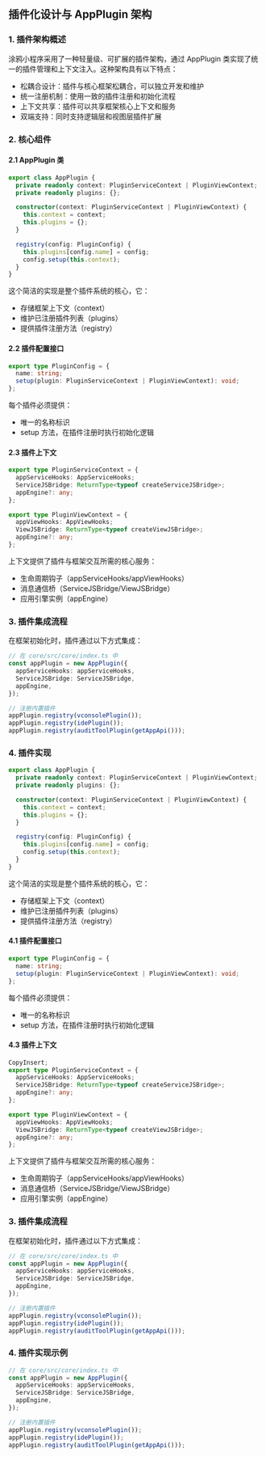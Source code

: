 ## 插件化设计与 AppPlugin 架构

### 1. 插件架构概述

涂鸦小程序采用了一种轻量级、可扩展的插件架构，通过 AppPlugin 类实现了统一的插件管理和上下文注入。这种架构具有以下特点：

- 松耦合设计：插件与核心框架松耦合，可以独立开发和维护
- 统一注册机制：使用一致的插件注册和初始化流程
- 上下文共享：插件可以共享框架核心上下文和服务
- 双端支持：同时支持逻辑层和视图层插件扩展

### 2. 核心组件

#### 2.1 AppPlugin 类

```typescript
export class AppPlugin {
  private readonly context: PluginServiceContext | PluginViewContext;
  private readonly plugins: {};

  constructor(context: PluginServiceContext | PluginViewContext) {
    this.context = context;
    this.plugins = {};
  }

  registry(config: PluginConfig) {
    this.plugins[config.name] = config;
    config.setup(this.context);
  }
}
```

这个简洁的实现是整个插件系统的核心，它：

- 存储框架上下文（context）
- 维护已注册插件列表（plugins）
- 提供插件注册方法（registry）

#### 2.2 插件配置接口

```typescript
export type PluginConfig = {
  name: string;
  setup(plugin: PluginServiceContext | PluginViewContext): void;
};
```

每个插件必须提供：

- 唯一的名称标识
- setup 方法，在插件注册时执行初始化逻辑

#### 2.3 插件上下文

```typescript
export type PluginServiceContext = {
  appServiceHooks: AppServiceHooks;
  ServiceJSBridge: ReturnType<typeof createServiceJSBridge>;
  appEngine?: any;
};

export type PluginViewContext = {
  appViewHooks: AppViewHooks;
  ViewJSBridge: ReturnType<typeof createViewJSBridge>;
  appEngine?: any;
};
```

上下文提供了插件与框架交互所需的核心服务：

- 生命周期钩子（appServiceHooks/appViewHooks）
- 消息通信桥（ServiceJSBridge/ViewJSBridge）
- 应用引擎实例（appEngine）

### 3. 插件集成流程

在框架初始化时，插件通过以下方式集成：

```typescript
// 在 core/src/core/index.ts 中
const appPlugin = new AppPlugin({
  appServiceHooks: appServiceHooks,
  ServiceJSBridge: ServiceJSBridge,
  appEngine,
});

// 注册内置插件
appPlugin.registry(vconsolePlugin());
appPlugin.registry(idePlugin());
appPlugin.registry(auditToolPlugin(getAppApi()));
```

### 4. 插件实现

```typescript
export class AppPlugin {
  private readonly context: PluginServiceContext | PluginViewContext;
  private readonly plugins: {};

  constructor(context: PluginServiceContext | PluginViewContext) {
    this.context = context;
    this.plugins = {};
  }

  registry(config: PluginConfig) {
    this.plugins[config.name] = config;
    config.setup(this.context);
  }
}
```

这个简洁的实现是整个插件系统的核心，它：

- 存储框架上下文（context）
- 维护已注册插件列表（plugins）
- 提供插件注册方法（registry）

#### 4.1 插件配置接口

```typescript
export type PluginConfig = {
  name: string;
  setup(plugin: PluginServiceContext | PluginViewContext): void;
};
```

每个插件必须提供：

- 唯一的名称标识
- setup 方法，在插件注册时执行初始化逻辑

#### 4.3 插件上下文

```typescript
CopyInsert;
export type PluginServiceContext = {
  appServiceHooks: AppServiceHooks;
  ServiceJSBridge: ReturnType<typeof createServiceJSBridge>;
  appEngine?: any;
};

export type PluginViewContext = {
  appViewHooks: AppViewHooks;
  ViewJSBridge: ReturnType<typeof createViewJSBridge>;
  appEngine?: any;
};
```

上下文提供了插件与框架交互所需的核心服务：

- 生命周期钩子（appServiceHooks/appViewHooks）
- 消息通信桥（ServiceJSBridge/ViewJSBridge）
- 应用引擎实例（appEngine）

### 3. 插件集成流程

在框架初始化时，插件通过以下方式集成：

```typescript
// 在 core/src/core/index.ts 中
const appPlugin = new AppPlugin({
  appServiceHooks: appServiceHooks,
  ServiceJSBridge: ServiceJSBridge,
  appEngine,
});

// 注册内置插件
appPlugin.registry(vconsolePlugin());
appPlugin.registry(idePlugin());
appPlugin.registry(auditToolPlugin(getAppApi()));
```

### 4. 插件实现示例

```typescript
// 在 core/src/core/index.ts 中
const appPlugin = new AppPlugin({
  appServiceHooks: appServiceHooks,
  ServiceJSBridge: ServiceJSBridge,
  appEngine,
});

// 注册内置插件
appPlugin.registry(vconsolePlugin());
appPlugin.registry(idePlugin());
appPlugin.registry(auditToolPlugin(getAppApi()));
```
